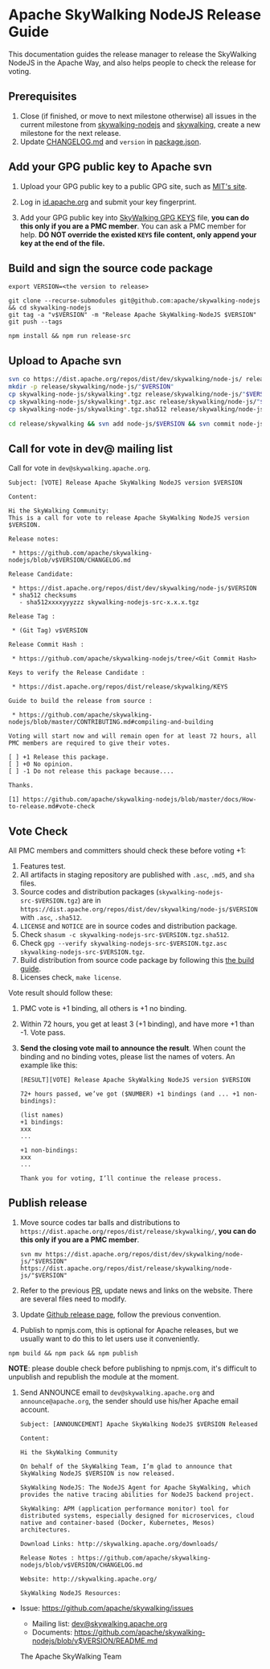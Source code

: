 # Apache SkyWalking NodeJS Release Guide

This documentation guides the release manager to release the SkyWalking NodeJS in the Apache Way, and also helps people to check the release for voting.

## Prerequisites

1. Close (if finished, or move to next milestone otherwise) all issues in the current milestone from [skywalking-nodejs](https://github.com/apache/skywalking-nodejs/milestones) and [skywalking](https://github.com/apache/skywalking/milestones), create a new milestone for the next release.
1. Update [CHANGELOG.md](../CHANGELOG.md) and `version` in [package.json](../package.json).


## Add your GPG public key to Apache svn

1. Upload your GPG public key to a public GPG site, such as [MIT's site](http://pgp.mit.edu:11371/).

1. Log in [id.apache.org](https://id.apache.org/) and submit your key fingerprint.

1. Add your GPG public key into [SkyWalking GPG KEYS](https://dist.apache.org/repos/dist/release/skywalking/KEYS) file, **you can do this only if you are a PMC member**.  You can ask a PMC member for help. **DO NOT override the existed `KEYS` file content, only append your key at the end of the file.**


## Build and sign the source code package

```shell
export VERSION=<the version to release>

git clone --recurse-submodules git@github.com:apache/skywalking-nodejs && cd skywalking-nodejs
git tag -a "v$VERSION" -m "Release Apache SkyWalking-NodeJS $VERSION"
git push --tags

npm install && npm run release-src
```

## Upload to Apache svn

```bash
svn co https://dist.apache.org/repos/dist/dev/skywalking/node-js/ release/skywalking/node-js
mkdir -p release/skywalking/node-js/"$VERSION"
cp skywalking-node-js/skywalking*.tgz release/skywalking/node-js/"$VERSION"
cp skywalking-node-js/skywalking*.tgz.asc release/skywalking/node-js/"$VERSION"
cp skywalking-node-js/skywalking*.tgz.sha512 release/skywalking/node-js/"$VERSION"

cd release/skywalking && svn add node-js/$VERSION && svn commit node-js -m "Draft Apache SkyWalking-NodeJS release $VERSION"
```

## Call for vote in dev@ mailing list

Call for vote in `dev@skywalking.apache.org`.

```text
Subject: [VOTE] Release Apache SkyWalking NodeJS version $VERSION

Content:

Hi the SkyWalking Community:
This is a call for vote to release Apache SkyWalking NodeJS version $VERSION.

Release notes:

 * https://github.com/apache/skywalking-nodejs/blob/v$VERSION/CHANGELOG.md

Release Candidate:

 * https://dist.apache.org/repos/dist/dev/skywalking/node-js/$VERSION
 * sha512 checksums
   - sha512xxxxyyyzzz skywalking-nodejs-src-x.x.x.tgz

Release Tag :

 * (Git Tag) v$VERSION

Release Commit Hash :

 * https://github.com/apache/skywalking-nodejs/tree/<Git Commit Hash>

Keys to verify the Release Candidate :

 * https://dist.apache.org/repos/dist/release/skywalking/KEYS

Guide to build the release from source :

 * https://github.com/apache/skywalking-nodejs/blob/master/CONTRIBUTING.md#compiling-and-building

Voting will start now and will remain open for at least 72 hours, all PMC members are required to give their votes.

[ ] +1 Release this package.
[ ] +0 No opinion.
[ ] -1 Do not release this package because....

Thanks.

[1] https://github.com/apache/skywalking-nodejs/blob/master/docs/How-to-release.md#vote-check
```

## Vote Check

All PMC members and committers should check these before voting +1:

1. Features test.
1. All artifacts in staging repository are published with `.asc`, `.md5`, and `sha` files.
1. Source codes and distribution packages (`skywalking-nodejs-src-$VERSION.tgz`)
are in `https://dist.apache.org/repos/dist/dev/skywalking/node-js/$VERSION` with `.asc`, `.sha512`.
1. `LICENSE` and `NOTICE` are in source codes and distribution package.
1. Check `shasum -c skywalking-nodejs-src-$VERSION.tgz.sha512`.
1. Check `gpg --verify skywalking-nodejs-src-$VERSION.tgz.asc skywalking-nodejs-src-$VERSION.tgz`.
1. Build distribution from source code package by following this [the build guide](#build-and-sign-the-source-code-package).
1. Licenses check, `make license`.

Vote result should follow these:

1. PMC vote is +1 binding, all others is +1 no binding.

1. Within 72 hours, you get at least 3 (+1 binding), and have more +1 than -1. Vote pass.

1. **Send the closing vote mail to announce the result**.  When count the binding and no binding votes, please list the names of voters. An example like this:

   ```
   [RESULT][VOTE] Release Apache SkyWalking NodeJS version $VERSION

   72+ hours passed, we’ve got ($NUMBER) +1 bindings (and ... +1 non-bindings):

   (list names)
   +1 bindings:
   xxx
   ...

   +1 non-bindings:
   xxx
   ...

   Thank you for voting, I’ll continue the release process.
   ```

## Publish release

1. Move source codes tar balls and distributions to `https://dist.apache.org/repos/dist/release/skywalking/`, **you can do this only if you are a PMC member**.

    ```shell
    svn mv https://dist.apache.org/repos/dist/dev/skywalking/node-js/"$VERSION" https://dist.apache.org/repos/dist/release/skywalking/node-js/"$VERSION"
    ```

1. Refer to the previous [PR](https://github.com/apache/skywalking-website/pull/190), update news and links on the website. There are several files need to modify.

1. Update [Github release page](https://github.com/apache/skywalking-nodejs/releases), follow the previous convention.

1. Publish to npmjs.com, this is optional for Apache releases, but we usually want to do this to let users use it conveniently.

  ```shell
  npm build && npm pack && npm publish
  ```

**NOTE**: please double check before publishing to npmjs.com, it's difficult to unpublish and republish the module at the moment.

1. Send ANNOUNCE email to `dev@skywalking.apache.org` and `announce@apache.org`, the sender should use his/her Apache email account.

    ```
    Subject: [ANNOUNCEMENT] Apache SkyWalking NodeJS $VERSION Released

    Content:

    Hi the SkyWalking Community

    On behalf of the SkyWalking Team, I’m glad to announce that SkyWalking NodeJS $VERSION is now released.

    SkyWalking NodeJS: The NodeJS Agent for Apache SkyWalking, which provides the native tracing abilities for NodeJS backend project.

    SkyWalking: APM (application performance monitor) tool for distributed systems, especially designed for microservices, cloud native and container-based (Docker, Kubernetes, Mesos) architectures.

    Download Links: http://skywalking.apache.org/downloads/

    Release Notes : https://github.com/apache/skywalking-nodejs/blob/v$VERSION/CHANGELOG.md

    Website: http://skywalking.apache.org/

    SkyWalking NodeJS Resources:
- Issue: https://github.com/apache/skywalking/issues
    - Mailing list: dev@skywalking.apache.org
    - Documents: https://github.com/apache/skywalking-nodejs/blob/v$VERSION/README.md

    The Apache SkyWalking Team
```


